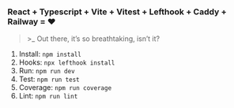 ### React + Typescript + Vite + Vitest + Lefthook + Caddy + Railway = ❤️

> \>_ Out there, it’s so breathtaking, isn’t it?

1. Install:  `npm install`
2. Hooks:    `npx lefthook install`
3. Run:      `npm run dev`
4. Test:     `npm run test`
5. Coverage: `npm run coverage`
6. Lint:     `npm run lint`
